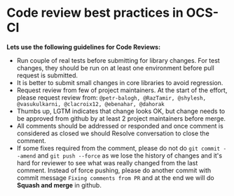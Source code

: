 # Code review best practices in OCS-CI

**Lets use the following guidelines for Code Reviews:**

* Run couple of real tests before submitting for library changes.
    For test changes, they should be run on at least one environment before
    pull request is submitted.
* It is better to submit small changes in core libraries to avoid regression.
* Request review from few of project maintainers. At the start of the effort,
    please request review from: `@petr-balogh, @RazTamir, @shylesh,
    @vasukulkarni, @clacroix12, @ebenahar, @dahorak`
* Thumbs up, LGTM indicates that change looks OK, but change needs to be
    approved  from github by at least 2 project maintainers before merge.
* All comments should be addressed or responded and once comment is considered
    as closed we should Resolve conversation to close the comment.
* If some fixes required from the comment, please do not do
    `git commit --amend` and `git push --force` as we lose the history of
    changes and it's hard for reviewer to see what was really changed from the
    last comment. Instead of force pushing, please do another commit with
    commit message `Fixing comments from PR` and at the end we will do
    **Squash and merge** in github.
